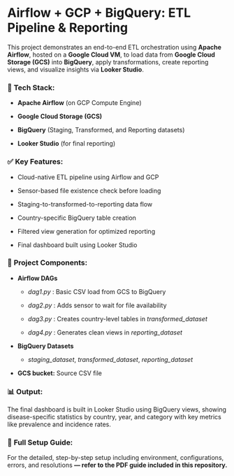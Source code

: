 # **Airflow + GCP + BigQuery: ETL Pipeline & Reporting**

This project demonstrates an end-to-end ETL orchestration using **Apache Airflow**, hosted on a **Google Cloud VM**, to load data from **Google Cloud Storage (GCS)** into **BigQuery**, apply transformations, create reporting views, and visualize insights via **Looker Studio**.


### 🔧 **Tech Stack:**

* **Apache Airflow** (on GCP Compute Engine)

* **Google Cloud Storage (GCS)**

* **BigQuery** (Staging, Transformed, and Reporting datasets)

* **Looker Studio** (for final reporting)


### ✅ **Key Features:**

* Cloud-native ETL pipeline using Airflow and GCP

* Sensor-based file existence check before loading

* Staging-to-transformed-to-reporting data flow

* Country-specific BigQuery table creation

* Filtered view generation for optimized reporting

* Final dashboard built using Looker Studio


### 📁 **Project Components:**

* **Airflow DAGs**

  * _dag1.py_ : Basic CSV load from GCS to BigQuery

  * _dag2.py_ : Adds sensor to wait for file availability

  * _dag3.py_ : Creates country-level tables in _transformed_dataset_

  * _dag4.py_ : Generates clean views in _reporting_dataset_

* **BigQuery Datasets**

  * _staging_dataset_, _transformed_dataset_, _reporting_dataset_

* **GCS bucket:** Source CSV file


### 📊 **Output:**

The final dashboard is built in Looker Studio using BigQuery views, showing disease-specific statistics by country, year, and category with key metrics like prevalence and incidence rates.


### 📄 **Full Setup Guide:**

For the detailed, step-by-step setup including environment, configurations, errors, and resolutions **— refer to the PDF guide included in this repository.**

